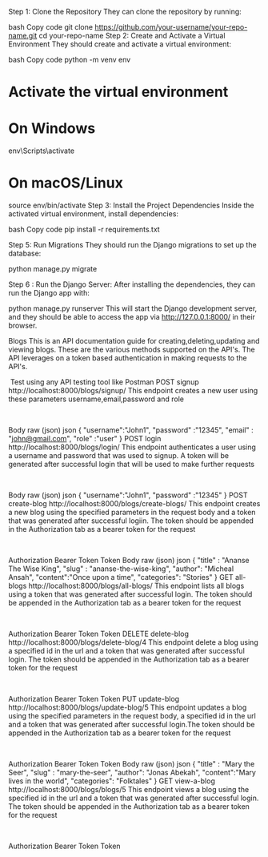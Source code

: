 Step 1: Clone the Repository
They can clone the repository by running:

bash
Copy code
git clone https://github.com/your-username/your-repo-name.git
cd your-repo-name
Step 2: Create and Activate a Virtual Environment
They should create and activate a virtual environment:

bash
Copy code
python -m venv env
# Activate the virtual environment
# On Windows
env\Scripts\activate
# On macOS/Linux
source env/bin/activate
Step 3: Install the Project Dependencies
Inside the activated virtual environment, install dependencies:

bash
Copy code
pip install -r requirements.txt

Step 5: Run Migrations
They should run the Django migrations to set up the database:

python manage.py migrate

Step 6 : Run the Django Server:
After installing the dependencies, they can run the Django app with:


python manage.py runserver
This will start the Django development server, and they should be able to access the app via http://127.0.0.1:8000/ in their browser.


Blogs
This is an API documentation guide for creating,deleting,updating and viewing blogs.
These are the various methods supported on the API's. The API leverages on a token based authentication in making requests to the API's.

﻿
Test using any API testing tool like Postman 
POST
signup
http://localhost:8000/blogs/signup/
This endpoint creates a new user using these parameters username,email,password and role

﻿

Body
raw (json)
json
{
    "username":"John1",
    "password" :"12345",
    "email" : "john@gmail.com",
     "role" :"user"
}
POST
login
http://localhost:8000/blogs/login/
This endpoint authenticates a user using a username and password that was used to signup.
A token will be generated after successful login that will be used to make further requests

﻿

Body
raw (json)
json
{
    "username":"John1",
    "password" :"12345"
}
POST
create-blog
http://localhost:8000/blogs/create-blogs/
This endpoint creates a new blog using the specified parameters in the request body and a token that was generated after successful logiin. The token should be appended in the Authorization tab as a bearer token for the request

﻿

Authorization
Bearer Token
Token
<token>
Body
raw (json)
json
{
       "title" : "Ananse The Wise King",
        "slug" : "ananse-the-wise-king",
         "author": "Micheal Ansah",
         "content":"Once upon a time",
         "categories": "Stories"
}
GET
all-blogs
http://localhost:8000/blogs/all-blogs/
This endpoint lists all blogs using a token that was generated after successful login. The token should be appended in the Authorization tab as a bearer token for the request

﻿

Authorization
Bearer Token
Token
<token>
DELETE
delete-blog
http://localhost:8000/blogs/delete-blog/4
This endpoint delete a blog using a specified id in the url and a token that was generated after successful login. The token should be appended in the Authorization tab as a bearer token for the request

﻿

Authorization
Bearer Token
Token
<token>
PUT
update-blog
http://localhost:8000/blogs/update-blog/5
This endpoint updates a blog using the specified parameters in the request body, a specified id in the url and a token that was generated after successful login.The token should be appended in the Authorization tab as a bearer token for the request

﻿

Authorization
Bearer Token
Token
<token>
Body
raw (json)
json
{
       "title" : "Mary the Seer",
        "slug" : "mary-the-seer",
         "author": "Jonas Abekah",
         "content":"Mary lives in the world",
         "categories": "Folktales"
}
GET
view-a-blog
http://localhost:8000/blogs/blogs/5
This endpoint views a blog using the specified id in the url and a token that was generated after successful login. The token should be appended in the Authorization tab as a bearer token for the request

﻿

Authorization
Bearer Token
Token
<token>